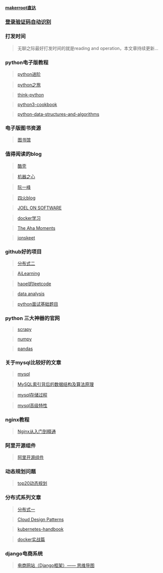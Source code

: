 #### [makerroot直达](https://www.makerroot.com/detail/26 "makerroot直达")

### [登录验证码自动识别](https://www.makerroot.com/detail/35 "登录验证码自动识别")

### 打发时间

> 无聊之际最好打发时间的就是reading and operation，本文章持续更新...

### python电子版教程

> [python进阶](https://eastlakeside.gitbook.io/interpy-zh/ "python进阶")

> [python之旅](https://funhacks.gitbooks.io/explore-python/ "python之旅")

> [think-python](https://cycleuser.gitbooks.io/think-python/content/ "think-python")

> [python3-cookbook](https://python3-cookbook.readthedocs.io/zh_CN/latest/index.html# "python3-cookbook")

> [python-data-structures-and-algorithms](https://python-data-structures-and-algorithms.readthedocs.io/zh/latest/ "python-data-structures-and-algorithms")


### 电子版图书资源

> [图书馆](http://www.banshujiang.cn/ "图书馆")

### 值得阅读的blog

> [酷壳](https://www.coolshell.cn/ "酷壳")

> [机器之心](https://www.jiqizhixin.com/ "机器之心")

> [阮一峰](http://www.ruanyifeng.com/home.html "阮一峰")

> [四火blog](https://www.raychase.net/resources "四火blog")

> [JOEL ON SOFTWARE](https://www.joelonsoftware.com/ "JOEL ON SOFTWARE")

> [docker学习](https://yeasy.gitbooks.io/docker_practice/ "docker学习")

> [The Aha Moments](http://www.matrix67.com/blog/ "The Aha Moments")

> [jonskeet](https://codeblog.jonskeet.uk/ "jonskeet")

### github好的项目

> [分布式二](https://github.com/aphyr/distsys-class "分布式二")

> [AiLearning](https://github.com/apachecn/AiLearning "AiLearning")

> [haoel的leetcode](https://github.com/haoel/leetcode "haoel的leetcode")

> [data analysis](https://github.com/wesm/pydata-book "data analysis")

> [python面试基础题目](https://github.com/taizilongxu/interview_python,'python面试基础题目')

### python 三大神器的官网

> [scrapy](https://scrapy-chs.readthedocs.io/zh_CN/1.0/index.html "scrapy")

> [numpy](https://www.numpy.org.cn/ "numpy")

> [pandas](https://www.pypandas.cn/ "pandas")

### 关于mysql比较好的文章
> [mysql](https://www.cnblogs.com/itdragon/p/8146439.html "mysql")

> [MySQL索引背后的数据结构及算法原理](http://blog.codinglabs.org/articles/theory-of-mysql-index.html "MySQL索引背后的数据结构及算法原理")

> [mysql存储过程](http://www.ittxx.cn/view/297 "mysql存储过程")

> [mysql高级特性](https://juejin.im/post/59ec554c5188255b5b2acd51 "mysql高级特性")

### nginx教程

> [Nginx从入门到精通](http://tengine.taobao.org/book/ "Nginx从入门到精通")

### 阿里开源组件

> [阿里开源组件](https://fusion.design/component/doc/102 "阿里开源组件")

### 动态规划问题

> [top20动态规划](https://www.geeksforgeeks.org/top-20-dynamic-programming-interview-questions/ "top20动态规划")

### 分布式系列文章

> [分布式一](http://www.aosabook.org/en/distsys.html "分布式一")

> [Cloud Design Patterns](https://docs.microsoft.com/en-us/azure/architecture/patterns/ "Cloud Design Patterns")

> [kubernetes-handbook](https://jimmysong.io/kubernetes-handbook/ "kubernetes-handbook")

> [docker实战篇](https://docker-curriculum.com/#sf-food-trucks "docker实战篇")

### django电商系统

> [电商网站（Django框架）—— 思维导图](https://blog.csdn.net/xun527/article/details/78376340?locationNum=9&fps=1 "电商网站（Django框架）—— 思维导图")

